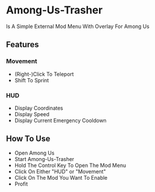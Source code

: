 # Among-Us-Trasher
Is A Simple External Mod Menu With Overlay For Among Us
## Features
### Movement
- (Right-)Click To Teleport
- Shift To Sprint
### HUD
- Display Coordinates
- Display Speed
- Display Current Emergency Cooldown
## How To Use
- Open Among Us
- Start Among-Us-Trasher
- Hold The Control Key To Open The Mod Menu
- Click On Either "HUD" or "Movement"
- Click On The Mod You Want To Enable
- Profit
